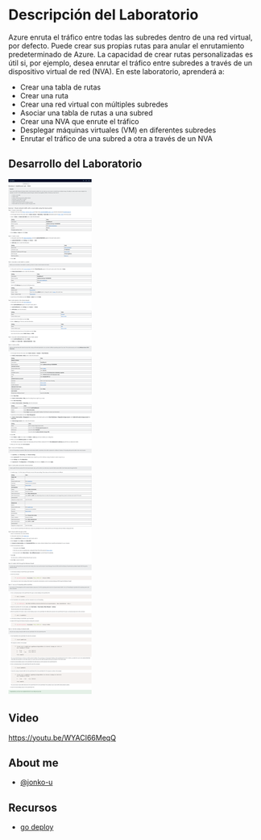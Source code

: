# Descripción del Laboratorio
Azure enruta el tráfico entre todas las subredes dentro de una red virtual, por defecto. Puede crear sus propias rutas para anular el enrutamiento predeterminado de Azure. La capacidad de crear rutas personalizadas es útil si, por ejemplo, desea enrutar el tráfico entre subredes a través de un dispositivo virtual de red (NVA). En este laboratorio, aprenderá a:

- Crear una tabla de rutas
- Crear una ruta
- Crear una red virtual con múltiples subredes
- Asociar una tabla de rutas a una subred
- Crear una NVA que enrute el tráfico
- Desplegar máquinas virtuales (VM) en diferentes subredes
- Enrutar el tráfico de una subred a otra a través de un NVA

## Desarrollo del Laboratorio
![Logo](/AZ-500%20Microsoft%20Azure%20Security%20Technologies/Lab%20103%20-%20NVA%20-%20Additional%20Lab/screenshots/Lab103.png)

## Video
https://youtu.be/WYACI66MeqQ

## About me
- [@jonko-u](https://github.com/jonko-u)

## Recursos
- [go deploy](https://lms.godeploy.it/)


